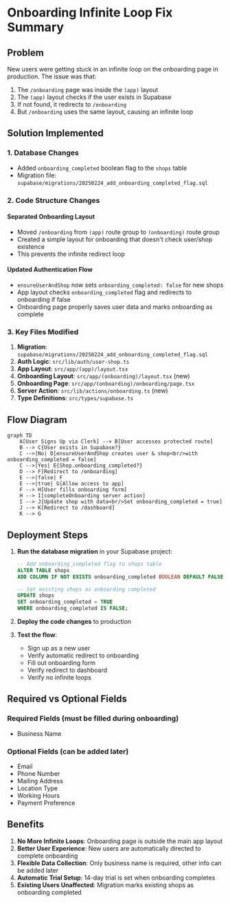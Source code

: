 # Onboarding Infinite Loop Fix Summary

## Problem

New users were getting stuck in an infinite loop on the onboarding page in production. The issue was that:

1. The `/onboarding` page was inside the `(app)` layout
2. The `(app)` layout checks if the user exists in Supabase
3. If not found, it redirects to `/onboarding`
4. But `/onboarding` uses the same layout, causing an infinite loop

## Solution Implemented

### 1. Database Changes

- Added `onboarding_completed` boolean flag to the `shops` table
- Migration file: `supabase/migrations/20250224_add_onboarding_completed_flag.sql`

### 2. Code Structure Changes

#### Separated Onboarding Layout

- Moved `/onboarding` from `(app)` route group to `(onboarding)` route group
- Created a simple layout for onboarding that doesn't check user/shop existence
- This prevents the infinite redirect loop

#### Updated Authentication Flow

- `ensureUserAndShop` now sets `onboarding_completed: false` for new shops
- App layout checks `onboarding_completed` flag and redirects to onboarding if false
- Onboarding page properly saves user data and marks onboarding as complete

### 3. Key Files Modified

1. **Migration**: `supabase/migrations/20250224_add_onboarding_completed_flag.sql`
2. **Auth Logic**: `src/lib/auth/user-shop.ts`
3. **App Layout**: `src/app/(app)/layout.tsx`
4. **Onboarding Layout**: `src/app/(onboarding)/layout.tsx` (new)
5. **Onboarding Page**: `src/app/(onboarding)/onboarding/page.tsx`
6. **Server Action**: `src/lib/actions/onboarding.ts` (new)
7. **Type Definitions**: `src/types/supabase.ts`

## Flow Diagram

```mermaid
graph TD
    A[User Signs Up via Clerk] --> B[User accesses protected route]
    B --> C{User exists in Supabase?}
    C -->|No| D[ensureUserAndShop creates user & shop<br/>with onboarding_completed = false]
    C -->|Yes| E{Shop.onboarding_completed?}
    D --> F[Redirect to /onboarding]
    E -->|false| F
    E -->|true| G[Allow access to app]
    F --> H[User fills onboarding form]
    H --> I[completeOnboarding server action]
    I --> J[Update shop with data<br/>Set onboarding_completed = true]
    J --> K[Redirect to /dashboard]
    K --> G
```

## Deployment Steps

1. **Run the database migration** in your Supabase project:

   ```sql
   -- Add onboarding_completed flag to shops table
   ALTER TABLE shops
   ADD COLUMN IF NOT EXISTS onboarding_completed BOOLEAN DEFAULT FALSE;

   -- Set existing shops as onboarding completed
   UPDATE shops
   SET onboarding_completed = TRUE
   WHERE onboarding_completed IS FALSE;
   ```

2. **Deploy the code changes** to production

3. **Test the flow**:
   - Sign up as a new user
   - Verify automatic redirect to onboarding
   - Fill out onboarding form
   - Verify redirect to dashboard
   - Verify no infinite loops

## Required vs Optional Fields

### Required Fields (must be filled during onboarding)

- Business Name

### Optional Fields (can be added later)

- Email
- Phone Number
- Mailing Address
- Location Type
- Working Hours
- Payment Preference

## Benefits

1. **No More Infinite Loops**: Onboarding page is outside the main app layout
2. **Better User Experience**: New users are automatically directed to complete onboarding
3. **Flexible Data Collection**: Only business name is required, other info can be added later
4. **Automatic Trial Setup**: 14-day trial is set when onboarding completes
5. **Existing Users Unaffected**: Migration marks existing shops as onboarding completed
